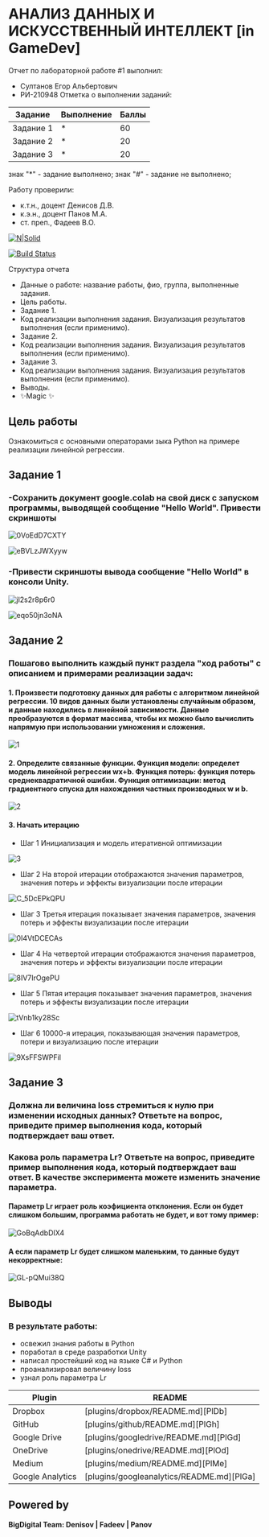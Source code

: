 # АНАЛИЗ ДАННЫХ И ИСКУССТВЕННЫЙ ИНТЕЛЛЕКТ [in GameDev]
Отчет по лабораторной работе #1 выполнил:
- Султанов Егор Альбертович
- РИ-210948
Отметка о выполнении заданий:

| Задание | Выполнение | Баллы |
| ------ | ------ | ------ |
| Задание 1 | * | 60 |
| Задание 2 | * | 20 |
| Задание 3 | * | 20 |

знак "*" - задание выполнено; знак "#" - задание не выполнено;

Работу проверили:
- к.т.н., доцент Денисов Д.В.
- к.э.н., доцент Панов М.А.
- ст. преп., Фадеев В.О.

[![N|Solid](https://cldup.com/dTxpPi9lDf.thumb.png)](https://nodesource.com/products/nsolid)

[![Build Status](https://travis-ci.org/joemccann/dillinger.svg?branch=master)](https://travis-ci.org/joemccann/dillinger)

Структура отчета

- Данные о работе: название работы, фио, группа, выполненные задания.
- Цель работы.
- Задание 1.
- Код реализации выполнения задания. Визуализация результатов выполнения (если применимо).
- Задание 2.
- Код реализации выполнения задания. Визуализация результатов выполнения (если применимо).
- Задание 3.
- Код реализации выполнения задания. Визуализация результатов выполнения (если применимо).
- Выводы.
- ✨Magic ✨

## Цель работы
Ознакомиться с основными операторами зыка Python на примере реализации линейной регрессии.

## Задание 1

### -Сохранить документ google.colab на свой диск с запуском программы, выводящей сообщение "Hello World". Привести скриншоты


![0VoEdD7CXTY](https://user-images.githubusercontent.com/91984484/191815303-feee3d5a-3f3b-4582-81e3-f3fb176950ac.jpg)


![eBVLzJWXyyw](https://user-images.githubusercontent.com/91984484/191895780-df39a31c-4905-409e-8dd1-47e6f4e7e321.jpg)

### -Привести скриншоты вывода сообщение "Hello World" в консоли Unity.

![jl2s2r8p6r0](https://user-images.githubusercontent.com/91984484/192138255-b7ea06e4-c64a-4e30-91ac-688eb65df4c8.jpg)


![eqo50jn3oNA](https://user-images.githubusercontent.com/91984484/192138242-66644763-37ce-43f7-8866-9bf25a25bbcf.jpg)

## Задание 2
### Пошагово выполнить каждый пункт раздела "ход работы" с описанием и примерами реализации задач:
#### 1. Произвести подготовку данных для работы с алгоритмом линейной регрессии. 10 видов данных были установлены случайным образом, и данные находились в линейной зависимости. Данные преобразуются в формат массива, чтобы их можно было вычислить напрямую при использовании умножения и сложения.



![1](https://user-images.githubusercontent.com/91984484/191910835-19cf9217-45cf-4417-b88a-cd77b29cf3b0.jpg)



#### 2. Определите связанные функции. Функция модели: определет модель линейной регрессии wx+b. Функция потерь: функция потерь среднеквадратичной ошибки. Функция оптимизации: метод градиентного спуска для нахождения частных производных w и b.



![2](https://user-images.githubusercontent.com/91984484/191913676-d18b3f76-18f0-4022-a550-92822c750bed.jpg)



#### 3. Начать итерацию
- Шаг 1 Инициализация и модель итеративной оптимизации



![3](https://user-images.githubusercontent.com/91984484/191914612-adfc0a1a-6e48-4d81-a8f2-0353b5ecac02.jpg)



- Шаг 2 На второй итерации отображаются значения параметров, значения потерь и эффекты визуализации после итерации



![C_5DcEPkQPU](https://user-images.githubusercontent.com/91984484/191915016-1deafb63-a79b-46ba-b1dd-9fbfece8cb69.jpg)



- Шаг 3 Третья итерация показывает значения параметров, значения потерь и эффекты визуализации после итерации



![0I4VtDCECAs](https://user-images.githubusercontent.com/91984484/191915249-561139ce-1fcc-47d1-b1d5-8c838c50910f.jpg)



- Шаг 4 На четвертой итерации отображаются значения параметров, значения потерь и эффекты визуализации после итерации



![8IV7IrOgePU](https://user-images.githubusercontent.com/91984484/191915405-213189b4-8063-4e4c-b43b-3e6c45fa7f95.jpg)



- Шаг 5 Пятая итерация показывает значения параметров, значения потерь и эффекты визуализации после итерации



![tVnb1ky28Sc](https://user-images.githubusercontent.com/91984484/191915553-c2c39d98-608d-4bd1-bf13-6a48c7c5fd0b.jpg)



- Шаг 6 10000-я итерация, показывающая значения параметров, потери и визуализацию после итерации



![9XsFFSWPFiI](https://user-images.githubusercontent.com/91984484/191915823-251ad8ea-13c2-4453-b523-c4b3ef1edc9e.jpg)




## Задание 3
### Должна ли величина loss стремиться к нулю при изменении исходных данных? Ответьте на вопрос, приведите пример выполнения кода, который подтверждает ваш ответ.



### Какова роль параметра Lr? Ответьте на вопрос, приведите пример выполнения кода, который подтверждает ваш ответ. В качестве эксперимента можете изменить значение параметра.

#### Параметр Lr играет роль коэфициента отклонения. Если он будет слишком большим, программа работать не будет, и вот тому пример:

![GoBqAdbDIX4](https://user-images.githubusercontent.com/91984484/191919311-d4d5f4df-b6a2-4152-b023-ee4888d06d70.jpg)


#### А если параметр Lr будет слишком маленьким, то данные будут некорректные:

![GL-pQMui38Q](https://user-images.githubusercontent.com/91984484/191921581-3b035116-59f6-4626-8e0e-5dcdd15d3653.jpg)


## Выводы
### В результате работы:
- освежил знания работы в Python
- поработал в среде разработки Unity
- написал простейший код на языке C# и Python
- проанализировал величину loss 
- узнал роль параметра Lr

| Plugin | README |
| ------ | ------ |
| Dropbox | [plugins/dropbox/README.md][PlDb] |
| GitHub | [plugins/github/README.md][PlGh] |
| Google Drive | [plugins/googledrive/README.md][PlGd] |
| OneDrive | [plugins/onedrive/README.md][PlOd] |
| Medium | [plugins/medium/README.md][PlMe] |
| Google Analytics | [plugins/googleanalytics/README.md][PlGa] |

## Powered by

**BigDigital Team: Denisov | Fadeev | Panov**
